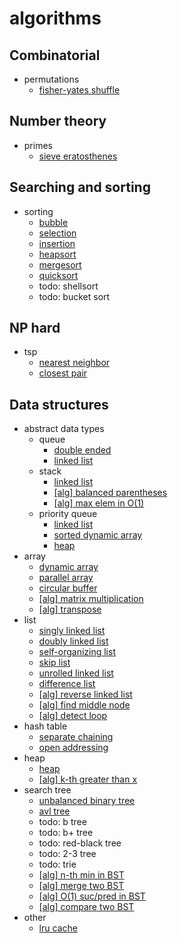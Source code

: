 # algorithms

## Combinatorial

- permutations
  - [fisher-yates shuffle](combinatorial/permutations/fisher-yates-shuffle.hs)

## Number theory

- primes
  - [sieve eratosthenes](number-theory/primes/sieve-eratosthenes/primes-sieve-eratosthenes.hs)

## Searching and sorting

- sorting
  - [bubble](searching-and-sorting/bubble-sort/bubble-sort.hs)
  - [selection](searching-and-sorting/selection-sort/selection.cc)
  - [insertion](searching-and-sorting/insertion-sort/insertion-sort.hs)
  - [heapsort](searching-and-sorting/heap-sort/heapsort.cc)
  - [mergesort](searching-and-sorting/merge-sort/merge-sort.cc)
  - [quicksort](searching-and-sorting/quick-sort/quicksort.cc)
  - todo: shellsort
  - todo: bucket sort

## NP hard

- tsp
  - [nearest neighbor](np-hard/tsp/nearest-neighbor.py)
  - [closest pair](np-hard/tsp/closest-pair.py)

## Data structures

- abstract data types
  - queue
    - [double ended](data-structures/adt/queue/double-ended-queue.py)
    - [linked list](data-structures/adt/queue/queue-linked-list.py)
  - stack
    - [linked list](data-structures/adt/stack/stack-linked-list.py)
    - [[alg] balanced parentheses](data-structures/adt/stack/alg/parentheses-match.py)
    - [[alg] max elem in O(1)](data-structures/adt/stack/alg/const_time_max_in_stack.cc)
  - priority queue
    - [linked list](data-structures/adt/priority-queue/priority-queue-linked-list.hs)
    - [sorted dynamic array](data-structures/adt/priority-queue/priority-queue-sorted-array.cpp)
    - [heap](data-structures/heap/heap.cc)
- array
  - [dynamic array](data-structures/array/dynamic-array.cpp)
  - [parallel array](data-structures/array/parallel-array.py)
  - [circular buffer](data-structures/array/circular-buffer.cpp)
  - [[alg] matrix multiplication](data-structures/array/alg/matrix-multiplication.py)
  - [[alg] transpose](data-structures/array/alg/transpose.hs)
- list
  - [singly linked list](data-structures/list/singly-linked-list.py)
  - [doubly linked list](data-structures/list/doubly-linked-list.py)
  - [self-organizing list](data-structures/list/self-organizing-list.py)
  - [skip list](data-structures/list/skip-list.py)
  - [unrolled linked list](data-structures/list/unrolled-linked-list.py)
  - [difference list](data-structures/list/difference-list.hs)
  - [[alg] reverse linked list](data-structures/list/alg/reverse-linked-list.py)
  - [[alg] find middle node](data-structures/list/alg/mid-node.py)
  - [[alg] detect loop](data-structures/list/alg/loop-in-linked-list.py)
- hash table
  - [separate chaining](data-structures/hash-table/separate-chaining-hash-table.py)
  - [open addressing](data-structures/hash-table/open-addressing-hash-table.py)
- heap
  - [heap](data-structures/heap/heap.cc)
  - [[alg] k-th greater than x](data-structures/heap/kth-greater-x-heap.cc)
- search tree
  - [unbalanced binary tree](data-structures/binary-tree/binary-tree.py)
  - [avl tree](data-structures/avl-tree/avl-tree.cc)
  - todo: b tree
  - todo: b+ tree
  - todo: red-black tree
  - todo: 2-3 tree
  - todo: trie
  - [[alg] n-th min in BST](data-structures/binary-tree/alg/nth-min.py)
  - [[alg] merge two BST](data-structures/binary-tree/alg/merge-two-bst.py)
  - [[alg] O(1) suc/pred in BST](data-structures/binary-tree/alg/bst-suc-pred.py)
  - [[alg] compare two BST](data-structures/binary-tree/alg/compare-two-bst.py)
- other
  - [lru cache](data-structures/other/lru-cache/lru-cache.py)